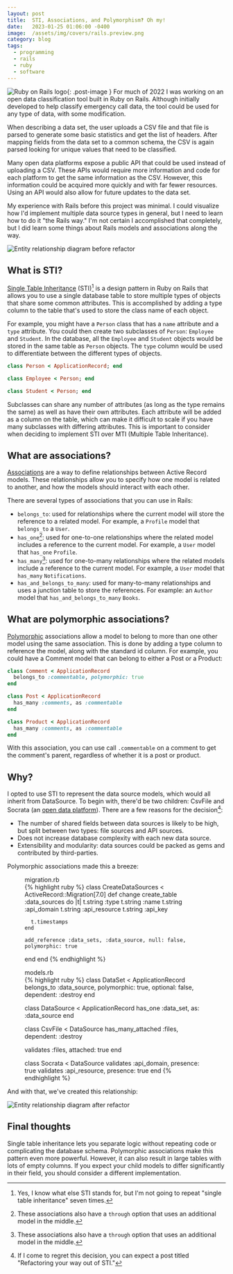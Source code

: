 ```yaml
---
layout: post
title:  STI, Associations, and Polymorphism‽ Oh my!
date:   2023-01-25 01:06:00 -0400
image:  /assets/img/covers/rails.preview.png
category: blog
tags:
  - programming
  - rails
  - ruby
  - software
---
```

![Ruby on Rails logo][rails-logo]{: .post-image }
For much of 2022 I was working on an open data classification tool built in Ruby
on Rails. Although initially developed to help classify emergency call data, the
tool could be used for any type of data, with some modification.

When describing a data set, the user uploads a CSV file and that file is parsed
to generate some basic statistics and get the list of headers. After mapping
fields from the data set to a common schema, the CSV is again parsed looking for
unique values that need to be classified.

Many open data platforms expose a public API that could be used instead of
uploading a CSV. These APIs would require more information and code for each
platform to get the same information as the CSV. However, this information could
be acquired more quickly and with far fewer resources. Using an API would also
allow for future updates to the data set.

My experience with Rails before this project was minimal. I could visualize how
I'd implement multiple data source types in general, but I need to learn how to
do it "the Rails way." I'm not certain I accomplished that completely, but I did
learn some things about Rails models and associations along the way.

![Entity relationship diagram before refactor][er-diag-before]

## What is STI?

[Single Table Inheritance][sti] (STI)[^1] is a design pattern in Ruby on Rails that
allows you to use a single database table to store multiple types of objects
that share some common attributes. This is accomplished by adding a type column
to the table that's used to store the class name of each object.

For example, you might have a `Person` class that has a `name` attribute and a
`type` attribute. You could then create two subclasses of `Person`: `Employee`
and `Student`. In the database, all the `Employee` and `Student` objects would
be stored in the same table as `Person` objects. The `type` column would be used
to differentiate between the different types of objects.

```ruby
class Person < ApplicationRecord; end

class Employee < Person; end

class Student < Person; end
```

Subclasses can share any number of attributes (as long as the type remains the
same) as well as have their own attributes. Each attribute will be added as a
column on the table, which can make it difficult to scale if you have many
subclasses with differing attributes. This is important to consider when
deciding to implement STI over MTI (Multiple Table Inheritance).

## What are associations?

[Associations][associations] are a way to define relationships between Active
Record models. These relationships allow you to specify how one model is related
to another, and how the models should interact with each other.

There are several types of associations that you can use in Rails:

* `belongs_to`: used for relationships where the current model will store the
  reference to a related model. For example, a `Profile` model that `belongs_to`
  a `User`.
* `has_one`[^2]: used for one-to-one relationships where the related model includes
  a reference to the current model. For example, a `User` model that `has_one`
  `Profile`.
* `has_many`[^2]: used for one-to-many relationships where the related models
  include a reference to the current model. For example, a `User` model that
  `has_many` `Notifications`.
* `has_and_belongs_to_many`: used for many-to-many relationships and uses a
  junction table to store the references. For example: an `Author` model that
  `has_and_belongs_to_many` `Books`.

## What are polymorphic associations?

[Polymorphic][polymorphic] associations allow a model to belong to more than one
other model using the same association. This is done by adding a type column to
reference the model, along with the standard id column. For example, you could
have a Comment model that can belong to either a Post or a Product:

```ruby
class Comment < ApplicationRecord
  belongs_to :commentable, polymorphic: true
end

class Post < ApplicationRecord
  has_many :comments, as :commentable
end

class Product < ApplicationRecord
  has_many :comments, as :commentable
end
```

With this association, you can use call `.commentable` on a comment to get the
comment's parent, regardless of whether it is a post or product.

## Why?

I opted to use STI to represent the data source models, which would all inherit
from DataSource. To begin with, there'd be two children: CsvFile and Socrata (an
[open data platform][socrata]). There are a few reasons for the decision[^3]:

* The number of shared fields between data sources is likely to be high, but 
  split between two types: file sources and API sources.
* Does not increase database complexity with each new data source.
* Extensibility and modularity: data sources could be packed as gems and
  contributed by third-parties.

Polymorphic associations made this a breeze:

<figure>
  <figcaption>migration.rb</figcaption>
{% highlight ruby %}
class CreateDataSources < ActiveRecord::Migration[7.0]
  def change
    create_table :data_sources do |t|
      t.string :type
      t.string :name
      t.string :api_domain
      t.string :api_resource
      t.string :api_key

      t.timestamps
    end

    add_reference :data_sets, :data_source, null: false, polymorphic: true
  end
end
{% endhighlight %}
</figure>

<figure>
  <figcaption>models.rb</figcaption>
{% highlight ruby %}
class DataSet < ApplicationRecord
  belongs_to :data_source, polymorphic: true, optional: false, dependent: :destroy
end

class DataSource < ApplicationRecord
  has_one :data_set, as: :data_source
end

class CsvFile < DataSource
  has_many_attached :files, dependent: :destroy
  
  validates :files, attached: true
end

class Socrata < DataSource
  validates :api_domain, presence: true
  validates :api_resource, presence: true
end
{% endhighlight %}
</figure>

And with that, we've created this relationship:

![Entity relationship diagram after refactor][er-diag-after]

## Final thoughts

Single table inheritance lets you separate logic without repeating code or
complicating the database schema. Polymorphic associations make this pattern
even more powerful. However, it can also result in large tables with lots of
empty columns. If you expect your child models to differ significantly in their
field, you should consider a different implementation.

[associations]: https://guides.rubyonrails.org/association_basics.html
[er-diag-before]: /assets/img/sti-associations-polymorphism/er-before.svg
[er-diag-after]: /assets/img/sti-associations-polymorphism/er-after.svg
[polymorphic]: https://guides.rubyonrails.org/association_basics.html#polymorphic-associations
[rails-logo]: /assets/img/covers/rails.svg
[socrata]: https://dev.socrata.com/
[sti]: https://api.rubyonrails.org/classes/ActiveRecord/Inheritance.html

[^1]: Yes, I know what else STI stands for, but I'm not going to repeat "single
      table inheritance" seven times.

[^2]: These associations also have a `through` option that uses an additional
      model in the middle.

[^3]: If I come to regret this decision, you can expect a post titled
      "Refactoring your way out of STI."
